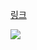 [링크](https://www.acmicpc.net/problem/1285)

<img src="https://skillicons.dev/icons?i=cpp" />

```

```
